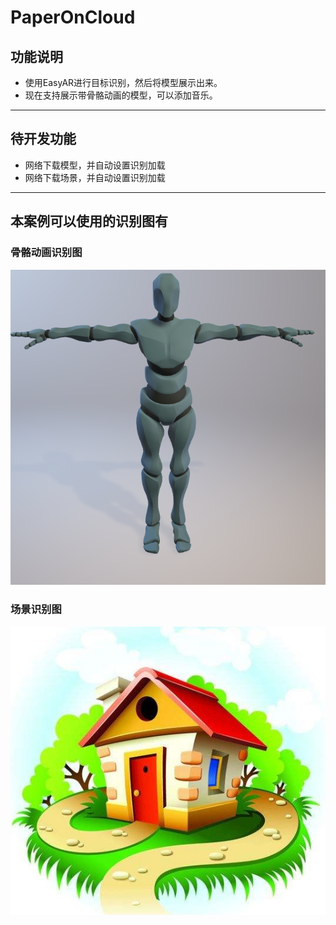 # PaperOnCloud
## 功能说明
- 使用EasyAR进行目标识别，然后将模型展示出来。
- 现在支持展示带骨骼动画的模型，可以添加音乐。
---
## 待开发功能
- 网络下载模型，并自动设置识别加载
- 网络下载场景，并自动设置识别加载
---
## 本案例可以使用的识别图有
### 骨骼动画识别图
![骨骼动画识别图](https://github.com/Clinan/PaperOnCloud/blob/master/robot.png)

### 场景识别图
![场景识别图](https://github.com/Clinan/PaperOnCloud/blob/master/house.png)
